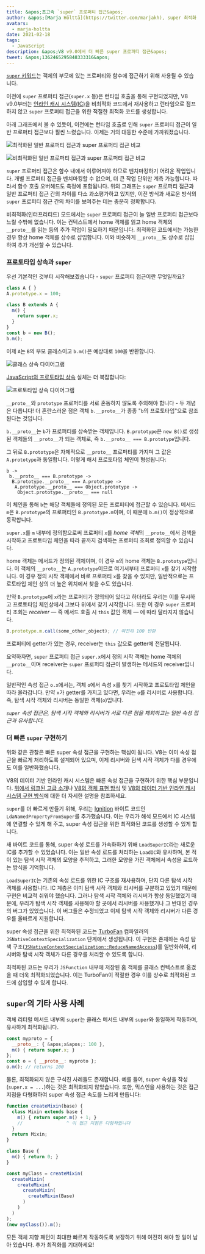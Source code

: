 ```yaml
---
title: &apos;초고속 `super` 프로퍼티 접근&apos;
author: &apos;[Marja Hölttä](https://twitter.com/marjakh), super 최적화 전문가&apos;
avatars:
  - marja-holtta
date: 2021-02-18
tags:
  - JavaScript
description: &apos;V8 v9.0에서 더 빠른 super 프로퍼티 접근&apos;
tweet: &apos;1362465295848333316&apos;
---
```


[`super` 키워드](https://developer.mozilla.org/ko/docs/Web/JavaScript/Reference/Operators/super)는 객체의 부모에 있는 프로퍼티와 함수에 접근하기 위해 사용될 수 있습니다.

이전에 `super` 프로퍼티 접근(`super.x` 등)은 런타임 호출을 통해 구현되었지만, V8 v9.0부터는 [인라인 캐시 시스템(IC)](https://mathiasbynens.be/notes/shapes-ics)을 비최적화 코드에서 재사용하고 런타임으로 점프하지 않고 `super` 프로퍼티 접근을 위한 적절한 최적화 코드를 생성합니다.

<!--truncate-->
아래 그래프에서 볼 수 있듯이, 이전에는 런타임 호출로 인해 `super` 프로퍼티 접근이 일반 프로퍼티 접근보다 훨씬 느렸습니다. 이제는 거의 대등한 수준에 가까워졌습니다.

![최적화된 일반 프로퍼티 접근과 super 프로퍼티 접근 비교](/_img/fast-super/super-opt.svg)

![비최적화된 일반 프로퍼티 접근과 super 프로퍼티 접근 비교](/_img/fast-super/super-no-opt.svg)

`super` 프로퍼티 접근은 함수 내에서 이루어져야 하므로 벤치마킹하기 어려운 작업입니다. 개별 프로퍼티 접근을 벤치마킹할 수 없으며, 더 큰 작업 단위만 계측 가능합니다. 따라서 함수 호출 오버헤드도 측정에 포함됩니다. 위의 그래프는 `super` 프로퍼티 접근과 일반 프로퍼티 접근 간의 차이를 다소 과소평가하고 있지만, 이전 방식과 새로운 방식의 `super` 프로퍼티 접근 간의 차이를 보여주는 데는 충분히 정확합니다.

비최적화(인터프리티드) 모드에서는 `super` 프로퍼티 접근이 늘 일반 프로퍼티 접근보다 느릴 수밖에 없습니다. 이는 컨텍스트에서 home 객체를 읽고 home 객체의 `__proto__`를 읽는 등의 추가 작업이 필요하기 때문입니다. 최적화된 코드에서는 가능한 경우 항상 home 객체를 상수로 삽입합니다. 이와 비슷하게 `__proto__`도 상수로 삽입하여 추가 개선할 수 있습니다.

### 프로토타입 상속과 `super`

우선 기본적인 것부터 시작해보겠습니다 - `super` 프로퍼티 접근이란 무엇일까요?

```javascript
class A { }
A.prototype.x = 100;

class B extends A {
  m() {
    return super.x;
  }
}
const b = new B();
b.m();
```

이제 `A`는 `B`의 부모 클래스이고 `b.m()`은 예상대로 `100`을 반환합니다.

![클래스 상속 다이어그램](/_img/fast-super/inheritance-1.svg)

[JavaScript의 프로토타입 상속](https://developer.mozilla.org/ko/docs/Web/JavaScript/Inheritance_and_the_prototype_chain) 실체는 더 복잡합니다:

![프로토타입 상속 다이어그램](/_img/fast-super/inheritance-2.svg)

`__proto__`와 `prototype` 프로퍼티를 서로 혼동하지 않도록 주의해야 합니다 - 두 개념은 다릅니다! 더 혼란스러운 점은 객체 `b.__proto__`가 종종 "`b`의 프로토타입"으로 참조된다는 것입니다.

`b.__proto__`는 `b`가 프로퍼티를 상속받는 객체입니다. `B.prototype`은 `new B()`로 생성된 객체들의 `__proto__`가 되는 객체로, 즉 `b.__proto__ === B.prototype`입니다.

그 뒤로 `B.prototype`은 자체적으로 `__proto__` 프로퍼티를 가지며 그 값은 `A.prototype`과 동일합니다. 이렇게 해서 프로토타입 체인이 형성됩니다:

```
b ->
 b.__proto__ === B.prototype ->
  B.prototype.__proto__ === A.prototype ->
   A.prototype.__proto__ === Object.prototype ->
    Object.prototype.__proto__ === null
```

이 체인을 통해 `b`는 해당 객체들에 정의된 모든 프로퍼티에 접근할 수 있습니다. 메서드 `m`은 `B.prototype`의 프로퍼티인 `B.prototype.m`이며, 이 때문에 `b.m()`이 정상적으로 동작합니다.

`super.x`를 `m` 내부에 정의함으로써 프로퍼티 `x`를 *home 객체*의 `__proto__`에서 검색을 시작하고 프로토타입 체인을 따라 끝까지 검색하는 프로퍼티 조회로 정의할 수 있습니다.

home 객체는 메서드가 정의된 객체이며, 이 경우 `m`의 home 객체는 `B.prototype`입니다. 이 객체의 `__proto__`는 `A.prototype`이므로 여기서부터 프로퍼티 `x`를 찾기 시작합니다. 이 경우 정의 시작 객체에서 바로 프로퍼티 `x`를 찾을 수 있지만, 일반적으로는 프로토타입 체인 상의 더 높은 위치에서 찾을 수도 있습니다.

만약 `B.prototype`에 `x`라는 프로퍼티가 정의되어 있다고 하더라도 우리는 이를 무시하고 프로토타입 체인상에서 그보다 위에서 찾기 시작합니다. 또한 이 경우 `super` 프로퍼티 조회는 *receiver* — 즉 메서드 호출 시 `this` 값인 객체 — 에 따라 달라지지 않습니다.

```javascript
B.prototype.m.call(some_other_object); // 여전히 100 반환
```

프로퍼티에 getter가 있는 경우, receiver는 `this` 값으로 getter에 전달됩니다.

요약하자면, `super` 프로퍼티 접근 `super.x`에서 정의 시작 객체는 home 객체의 `__proto__`이며 receiver는 `super` 프로퍼티 접근이 발생하는 메서드의 receiver입니다.

일반적인 속성 접근 `o.x`에서는, 객체 `o`에서 속성 `x`를 찾기 시작하고 프로토타입 체인을 따라 올라갑니다. 만약 `x`가 getter를 가지고 있다면, 우리는 `o`를 리시버로 사용합니다. 즉, 탐색 시작 객체와 리시버는 동일한 객체(`o`)입니다.

*`super` 속성 접근은, 탐색 시작 객체와 리시버가 서로 다른 점을 제외하고는 일반 속성 접근과 유사합니다.*

### 더 빠른 `super` 구현하기

위와 같은 관찰은 빠른 super 속성 접근을 구현하는 핵심이 됩니다. V8는 이미 속성 접근을 빠르게 처리하도록 설계되어 있으며, 이제 리시버와 탐색 시작 객체가 다를 경우에도 이를 일반화했습니다.

V8의 데이터 기반 인라인 캐시 시스템은 빠른 속성 접근을 구현하기 위한 핵심 부분입니다. [위에서 링크된 고급 소개](https://mathiasbynens.be/notes/shapes-ics)나 [V8의 객체 표현 방식](https://v8.dev/blog/fast-properties) 및 [V8의 데이터 기반 인라인 캐시 시스템 구현 방식](https://docs.google.com/document/d/1mEhMn7dbaJv68lTAvzJRCQpImQoO6NZa61qRimVeA-k/edit?usp=sharing)에 대한 더 자세한 설명을 참조하세요.

`super`를 더 빠르게 만들기 위해, 우리는 [Ignition](https://v8.dev/docs/ignition) 바이트 코드인 `LdaNamedPropertyFromSuper`를 추가했습니다. 이는 우리가 해석 모드에서 IC 시스템에 연결할 수 있게 해 주고, super 속성 접근을 위한 최적화된 코드를 생성할 수 있게 합니다.

새 바이트 코드를 통해, super 속성 로드를 가속화하기 위해 `LoadSuperIC`라는 새로운 IC를 추가할 수 있었습니다. 이는 일반 속성 로드를 처리하는 `LoadIC`와 유사하며, 본 적이 있는 탐색 시작 객체의 모양을 추적하고, 그러한 모양을 가진 객체에서 속성을 로드하는 방식을 기억합니다.

`LoadSuperIC`는 기존의 속성 로드를 위한 IC 구조를 재사용하며, 단지 다른 탐색 시작 객체를 사용합니다. IC 계층은 이미 탐색 시작 객체와 리시버를 구분하고 있었기 때문에 구현은 비교적 쉬워야 했습니다. 그러나 탐색 시작 객체와 리시버가 항상 동일했었기 때문에, 우리가 탐색 시작 객체를 사용해야 할 곳에서 리시버를 사용했거나 그 반대인 경우의 버그가 있었습니다. 이 버그들은 수정되었고 이제 탐색 시작 객체와 리시버가 다른 경우를 올바르게 지원합니다.

super 속성 접근을 위한 최적화된 코드는 [TurboFan](https://v8.dev/docs/turbofan) 컴파일러의 `JSNativeContextSpecialization` 단계에서 생성됩니다. 이 구현은 존재하는 속성 탐색 구조([`JSNativeContextSpecialization::ReduceNamedAccess`](https://source.chromium.org/chromium/chromium/src/+/master:v8/src/compiler/js-native-context-specialization.cc;l=1130))를 일반화하여, 리시버와 탐색 시작 객체가 다른 경우를 처리할 수 있도록 합니다.

최적화된 코드는 우리가 `JSFunction` 내부에 저장된 홈 객체를 클래스 컨텍스트로 옮겼을 때 더욱 최적화되었습니다. 이는 TurboFan이 적절한 경우 이를 상수로 최적화된 코드에 삽입할 수 있게 합니다.

## `super`의 기타 사용 사례

객체 리터럴 메서드 내부의 `super`는 클래스 메서드 내부의 `super`와 동일하게 작동하며, 유사하게 최적화됩니다.

```javascript
const myproto = {
  __proto__: { &apos;x&apos;: 100 },
  m() { return super.x; }
};
const o = { __proto__: myproto };
o.m(); // returns 100
```

물론, 최적화되지 않은 구석진 사례들도 존재합니다. 예를 들어, super 속성을 작성(`super.x = ...`)하는 것은 최적화되지 않았습니다. 또한, 믹스인을 사용하는 것은 접근 지점을 다형화하여 super 속성 접근 속도를 느리게 만듭니다:

```javascript
function createMixin(base) {
  class Mixin extends base {
    m() { return super.m() + 1; }
    //                ^ 이 접근 지점은 다형적입니다
  }
  return Mixin;
}

class Base {
  m() { return 0; }
}

const myClass = createMixin(
  createMixin(
    createMixin(
      createMixin(
        createMixin(Base)
      )
    )
  )
);
(new myClass()).m();
```

모든 객체 지향 패턴이 최대한 빠르게 작동하도록 보장하기 위해 여전히 해야 할 일이 남아 있습니다. 추가 최적화를 기대하세요!
